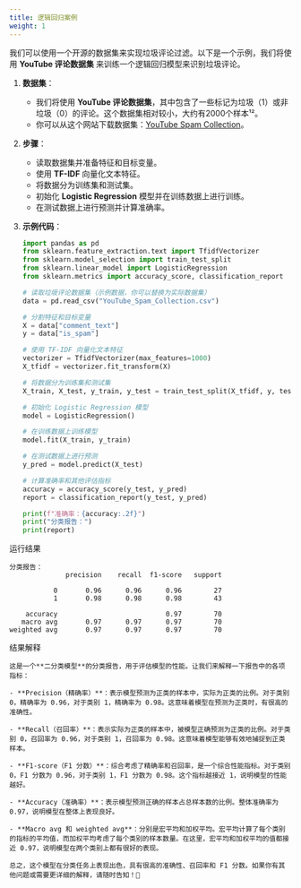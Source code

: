 ```yaml
---
title: 逻辑回归案例
weight: 1
---
```



我们可以使用一个开源的数据集来实现垃圾评论过滤。以下是一个示例，我们将使用 **YouTube 评论数据集** 来训练一个逻辑回归模型来识别垃圾评论。

1. **数据集**：
    - 我们将使用 **YouTube 评论数据集**，其中包含了一些标记为垃圾（1）或非垃圾（0）的评论。这个数据集相对较小，大约有2000个样本¹²。
    - 你可以从这个网站下载数据集：[YouTube Spam Collection](http://archive.ics.uci.edu/ml/datasets/YouTube+Spam+Collection)。

2. **步骤**：
    - 读取数据集并准备特征和目标变量。
    - 使用 **TF-IDF** 向量化文本特征。
    - 将数据分为训练集和测试集。
    - 初始化 **Logistic Regression** 模型并在训练数据上进行训练。
    - 在测试数据上进行预测并计算准确率。

3. **示例代码**：
    ```python
    import pandas as pd
    from sklearn.feature_extraction.text import TfidfVectorizer
    from sklearn.model_selection import train_test_split
    from sklearn.linear_model import LogisticRegression
    from sklearn.metrics import accuracy_score, classification_report

    # 读取垃圾评论数据集（示例数据，你可以替换为实际数据集）
    data = pd.read_csv("YouTube_Spam_Collection.csv")

    # 分割特征和目标变量
    X = data["comment_text"]
    y = data["is_spam"]

    # 使用 TF-IDF 向量化文本特征
    vectorizer = TfidfVectorizer(max_features=1000)
    X_tfidf = vectorizer.fit_transform(X)

    # 将数据分为训练集和测试集
    X_train, X_test, y_train, y_test = train_test_split(X_tfidf, y, test_size=0.2, random_state=42)

    # 初始化 Logistic Regression 模型
    model = LogisticRegression()

    # 在训练数据上训练模型
    model.fit(X_train, y_train)

    # 在测试数据上进行预测
    y_pred = model.predict(X_test)

    # 计算准确率和其他评估指标
    accuracy = accuracy_score(y_test, y_pred)
    report = classification_report(y_test, y_pred)

    print(f"准确率：{accuracy:.2f}")
    print("分类报告：")
    print(report)
    ```
 
运行结果 
``` plain
分类报告：
              precision    recall  f1-score   support

           0       0.96      0.96      0.96        27
           1       0.98      0.98      0.98        43

    accuracy                           0.97        70
   macro avg       0.97      0.97      0.97        70
weighted avg       0.97      0.97      0.97        70
```

结果解释
```plain
这是一个**二分类模型**的分类报告，用于评估模型的性能。让我们来解释一下报告中的各项指标：

- **Precision（精确率）**：表示模型预测为正类的样本中，实际为正类的比例。对于类别 0，精确率为 0.96，对于类别 1，精确率为 0.98。这意味着模型在预测为正类时，有很高的准确性。

- **Recall（召回率）**：表示实际为正类的样本中，被模型正确预测为正类的比例。对于类别 0，召回率为 0.96，对于类别 1，召回率为 0.98。这意味着模型能够有效地捕捉到正类样本。

- **F1-score（F1 分数）**：综合考虑了精确率和召回率，是一个综合性能指标。对于类别 0，F1 分数为 0.96，对于类别 1，F1 分数为 0.98。这个指标越接近 1，说明模型的性能越好。

- **Accuracy（准确率）**：表示模型预测正确的样本占总样本数的比例。整体准确率为 0.97，说明模型在整体上表现良好。

- **Macro avg 和 weighted avg**：分别是宏平均和加权平均。宏平均计算了每个类别的指标的平均值，而加权平均考虑了每个类别的样本数量。在这里，宏平均和加权平均的值都接近 0.97，说明模型在两个类别上都有很好的表现。

总之，这个模型在分类任务上表现出色，具有很高的准确性、召回率和 F1 分数。如果你有其他问题或需要更详细的解释，请随时告知！🌟
```
 
